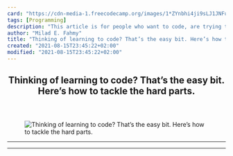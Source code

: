 ```yaml
---
card: "https://cdn-media-1.freecodecamp.org/images/1*ZYnbhi4ji9sLJ1JNFus-7g.jpeg"
tags: [Programming]
description: "This article is for people who want to code, are trying to le"
author: "Milad E. Fahmy"
title: "Thinking of learning to code? That’s the easy bit. Here’s how to tackle the hard parts."
created: "2021-08-15T23:45:22+02:00"
modified: "2021-08-15T23:45:22+02:00"
---
```

<div class="site-wrapper">
<main id="site-main" class="site-main outer">
<div class="inner">
<article class="post-full post tag-programming tag-learning tag-self-improvement tag-tech tag-coding ">
<header class="post-full-header">
<h1 class="post-full-title">Thinking of learning to code? That’s the easy bit. Here’s how to tackle the hard parts.</h1>
</header>
<figure class="post-full-image">
<picture>
<source media="(max-width: 700px)" sizes="1px" srcset="data:image/gif;base64,R0lGODlhAQABAIAAAAAAAP///yH5BAEAAAAALAAAAAABAAEAAAIBRAA7 1w">
<source media="(min-width: 701px)" sizes="(max-width: 800px) 400px,
(max-width: 1170px) 700px,
1400px" srcset="https://cdn-media-1.freecodecamp.org/images/1*ZYnbhi4ji9sLJ1JNFus-7g.jpeg 300w,
https://cdn-media-1.freecodecamp.org/images/1*ZYnbhi4ji9sLJ1JNFus-7g.jpeg 600w,
https://cdn-media-1.freecodecamp.org/images/1*ZYnbhi4ji9sLJ1JNFus-7g.jpeg 1000w,
https://cdn-media-1.freecodecamp.org/images/1*ZYnbhi4ji9sLJ1JNFus-7g.jpeg 2000w">
<img onerror="this.style.display='none'" src="https://cdn-media-1.freecodecamp.org/images/1*ZYnbhi4ji9sLJ1JNFus-7g.jpeg" alt="Thinking of learning to code? That’s the easy bit. Here’s how to tackle the hard parts.">
</picture>
</figure>
<section class="post-full-content">
<div class="post-content">
</div>
<hr>
<hr>
</section>
</article>
</div>
</main>
</div>
<!-- Google Tag Manager (noscript) -->
<!-- End Google Tag Manager (noscript) -->
